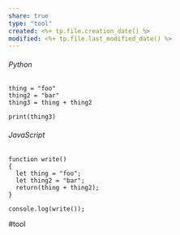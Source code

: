```yaml
---
share: true
type: "tool"
created: <%+ tp.file.creation_date() %> 
modified: <%+ tp.file.last_modified_date() %>
---
```

###### Python
```run-python
thing = "foo"
thing2 = "bar"
thing3 = thing + thing2

print(thing3)
```


###### JavaScript
```run-javascript
function write()
{
  let thing = "foo";
  let thing2 = "bar";
  return(thing + thing2);
}

console.log(write());

```

#tool
